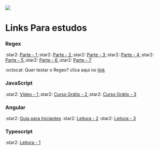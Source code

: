 ![](https://media.giphy.com/media/lMsT2f47tDxFMYdJMC/giphy-downsized.gif)

# Links Para estudos
<h3>Regex</h3>
:star2: <a href="https://medium.com/trainingcenter/entendendo-de-uma-vez-por-todas-express%C3%B5es-regulares-parte-1-introdu%C3%A7%C3%A3o-dfe63e289dc3" target="_blank">Parte - 1 </a>
:star2: <a href="https://medium.com/trainingcenter/entendendo-de-uma-vez-por-todas-express%C3%B5es-regulares-3538d42870f3" target="_blank">Parte - 2 </a>
:star2: <a href="https://medium.com/trainingcenter/expressoes-regulares-parte-3-8fbd6b20a5f6" target="_blank">Parte - 3 </a>
:star2: <a href="https://medium.com/trainingcenter/expressoes-regulares-parte-4-92c41516e80c" target="_blank">Parte - 4 </a>
:star2: <a href="https://medium.com/trainingcenter/entendendo-de-uma-vez-por-todas-express%C3%B5es-regulares-parte-5-5ffd39138f2" target="_blank">Parte - 5 </a>
:star2: <a href="https://medium.com/trainingcenter/expressoes-regulares-parte-6-85804a357767" target="_blank">Parte - 6 </a>
:star2: <a href="https://medium.com/trainingcenter/entendendo-de-uma-vez-por-todas-express%C3%B5es-regulares-parte-7-66be1ac1f72d" target="_blank">Parte - 7 </a>
<br>
<p> :octocat: Quer testar o Regex?  clica aqui no <a href="https://regex101.com/" target="_blank">link </a><p>
<h3>JavaScript</h3>
:star2: <a href="https://www.youtube.com/watch?v=AvDGckuUWNo&t=27s" target="_blank">Vídeo - 1 </a>
:star2: <a href="https://pt.khanacademy.org/computing/computer-programming/programming#intro-to-programming" target="_blank">Curso Grátis - 2 </a>
:star2: <a href="https://alunos.b7web.com.br/curso/javascript/introducao" target="_blank">Curso Grátis - 3 </a>
<h3>Angular</h3>
:star2: <a href="https://www.hostinger.com.br/tutoriais/o-que-e-angular?ppc_campaign=google_performance_max&gclid=CjwKCAjwuYWSBhByEiwAKd_n_hTYJWd0wKaLTwCD0UAGUpE-BEixHISjIDp0Zc9bLhVCKg6gHbuX1xoC66MQAvD_BwE" target="_blank">Guia para Iniciantes</a>
:star2: <a href="https://medium.com/cafe-recursivo/angular-entendendo-como-uma-aplica%C3%A7%C3%A3o-angular-funciona-3ded82febd7d" target="_blank">Leitura - 2</a>
:star2: <a href="https://medium.com/cafe-recursivo/angular-criando-e-entendendo-projetos-angular-976662b33684E" target="_blank">Leitura - 3</a>
<h3>Typescript</h3>
:star2: <a href="https://medium.com/xp-inc/typescript-interfaces-9ef875cf046b" target="_blank">Leitura - 1</a>
